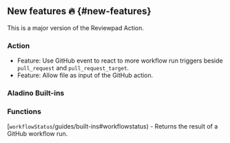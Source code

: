 ## New features :fire: {#new-features}

This is a major version of the Reviewpad Action. 

### Action

- Feature: Use GitHub event to react to more workflow run triggers beside `pull_request` and `pull_request_target`.
- Feature: Allow file as input of the GitHub action.

### Aladino Built-ins

### Functions

[`workflowStatus`/guides/built-ins#workflowstatus) - Returns the result of a GitHub workflow run.